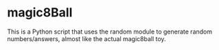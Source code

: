 # magic8Ball
This is a Python script that uses the random module to generate random numbers/answers, almost like the actual magic8ball toy.
